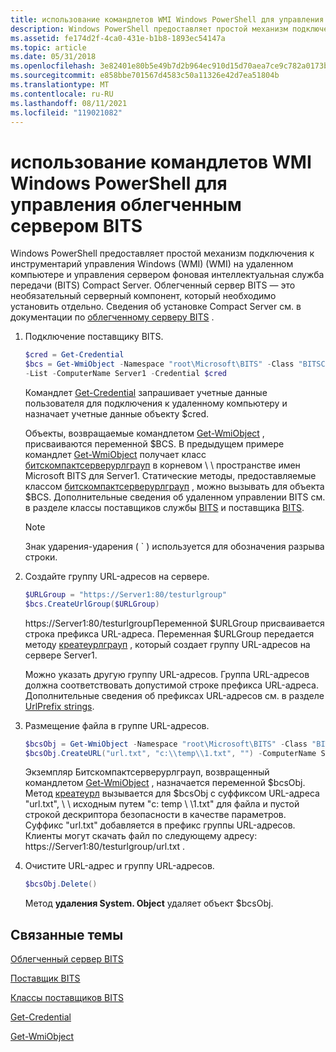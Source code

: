 ```yaml
---
title: использование командлетов WMI Windows PowerShell для управления облегченным сервером BITS
description: Windows PowerShell предоставляет простой механизм подключения к инструментарий управления Windows (WMI) (WMI) на удаленном компьютере и управления сервером фоновая интеллектуальная служба передачи (BITS) Compact Server.
ms.assetid: fe174d2f-4ca0-431e-b1b8-1893ec54147a
ms.topic: article
ms.date: 05/31/2018
ms.openlocfilehash: 3e82401e80b5e49b7d2b964ec910d15d70aea7ce9c782a0173bef97aa8b3a5c9
ms.sourcegitcommit: e858bbe701567d4583c50a11326e42d7ea51804b
ms.translationtype: MT
ms.contentlocale: ru-RU
ms.lasthandoff: 08/11/2021
ms.locfileid: "119021082"
---
```

# <a name="using-wmi-windows-powershell-cmdlets-to-manage-the-bits-compact-server"></a>использование командлетов WMI Windows PowerShell для управления облегченным сервером BITS

Windows PowerShell предоставляет простой механизм подключения к инструментарий управления Windows (WMI) (WMI) на удаленном компьютере и управления сервером фоновая интеллектуальная служба передачи (BITS) Compact Server. Облегченный сервер BITS — это необязательный серверный компонент, который необходимо установить отдельно. Сведения об установке Compact Server см. в документации по [облегченному серверу BITS](bits-compact-server.md) .

1.  Подключение поставщику BITS.

    ```PowerShell
    $cred = Get-Credential
    $bcs = Get-WmiObject -Namespace "root\Microsoft\BITS" -Class "BITSCompactServerUrlGroup" `
    -List -ComputerName Server1 -Credential $cred
    ```

    

    Командлет [Get-Credential](/previous-versions//dd315327(v=technet.10)) запрашивает учетные данные пользователя для подключения к удаленному компьютеру и назначает учетные данные объекту $cred.

    Объекты, возвращаемые командлетом [Get-WmiObject](/previous-versions//dd315295(v=technet.10)) , присваиваются переменной $BCS. В предыдущем примере командлет [Get-WmiObject](/previous-versions//dd315295(v=technet.10)) получает класс [битскомпактсерверурлграуп](/previous-versions/windows/desktop/bitsprov/bitslightweightserverurlgroup) в корневом \\ \\ пространстве имен Microsoft BITS для Server1. Статические методы, предоставляемые классом [битскомпактсерверурлграуп](/previous-versions/windows/desktop/bitsprov/bitslightweightserverurlgroup) , можно вызывать для объекта $BCS. Дополнительные сведения об удаленном управлении BITS см. в разделе классы поставщиков службы [BITS](/previous-versions/windows/desktop/bitsprov/bits-provider) и поставщика [BITS]( /previous-versions//dd904507(v=vs.85)).

    > [!Note]  
    > Знак ударения-ударения ( \` ) используется для обозначения разрыва строки.

     

2.  Создайте группу URL-адресов на сервере.

    ```PowerShell
    $URLGroup = "https://Server1:80/testurlgroup" 
    $bcs.CreateUrlGroup($URLGroup)
    ```

    

    https://Server1:80/testurlgroupПеременной $URLGroup присваивается строка префикса URL-адреса. Переменная $URLGroup передается методу [креатеурлграуп](/previous-versions/windows/desktop/bitsprov/createurlgroup-bitslightweightserverurlgroup) , который создает группу URL-адресов на сервере Server1.

    Можно указать другую группу URL-адресов. Группа URL-адресов должна соответствовать допустимой строке префикса URL-адреса. Дополнительные сведения об префиксах URL-адресов см. в разделе [UrlPrefix strings](../http/urlprefix-strings.md).

3.  Размещение файла в группе URL-адресов.

    ```PowerShell
    $bcsObj = Get-WmiObject -Namespace "root\Microsoft\BITS" -Class "BITSCompactServerUrlGroup" -filter ("UrlGroup='" + $URLGroup + "'") -ComputerName Server1 -Credential $cred
    $bcsObj.CreateURL("url.txt", "c:\\temp\\1.txt", "") -ComputerName Server1 -Credential $cred
    ```

    

    Экземпляр Битскомпактсерверурлграуп, возвращенный командлетом [Get-WmiObject](/previous-versions//dd315295(v=technet.10)) , назначается переменной $bcsObj. Метод [креатеурл](/previous-versions/windows/desktop/bitsprov/createurl-bitslightweightserverurlgroup) вызывается для $bcsObj с суффиксом URL-адреса "url.txt", \\ \\ исходным путем "c: temp \\ \\1.txt" для файла и пустой строкой дескриптора безопасности в качестве параметров. Суффикс "url.txt" добавляется в префикс группы URL-адресов. Клиенты могут скачать файл по следующему адресу: https://Server1:80/testurlgroup/url.txt .

4.  Очистите URL-адрес и группу URL-адресов.

    ```PowerShell
    $bcsObj.Delete()
    ```

    

    Метод **удаления System. Object** удаляет объект $bcsObj.

## <a name="related-topics"></a>Связанные темы

<dl> <dt>

[Облегченный сервер BITS](./bits-compact-server.md)
</dt> <dt>

[Поставщик BITS](/previous-versions/windows/desktop/bitsprov/bits-provider)
</dt> <dt>

[Классы поставщиков BITS]( /previous-versions//dd904507(v=vs.85))
</dt> <dt>

[Get-Credential](/previous-versions//dd315327(v=technet.10))
</dt> <dt>

[Get-WmiObject](/previous-versions//dd315295(v=technet.10))
</dt> </dl>

 

 